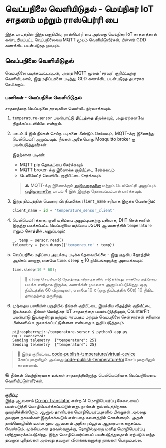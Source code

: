 <!--
CO_OP_TRANSLATOR_METADATA:
{
  "original_hash": "4efc74299e19f5d08f2f3f34451a11ba",
  "translation_date": "2025-10-11T12:34:17+00:00",
  "source_file": "2-farm/lessons/1-predict-plant-growth/single-board-computer-temp-publish.md",
  "language_code": "ta"
}
-->
# வெப்பநிலை வெளியிடுதல் - மெய்நிகர் IoT சாதனம் மற்றும் ராஸ்பெர்ரி பை

இந்த பாடத்தின் இந்த பகுதியில், ராஸ்பெர்ரி பை அல்லது மெய்நிகர் IoT சாதனத்தால் கண்டறியப்பட்ட வெப்பநிலையை MQTT மூலம் வெளியிடுவீர்கள், பின்னர் GDD கணக்கிட பயன்படுத்த முடியும்.

## வெப்பநிலை வெளியிடுதல்

வெப்பநிலை படிக்கப்பட்டவுடன், அதை MQTT மூலம் 'சர்வர்' குறியீட்டிற்கு வெளியிடலாம், இது மதிப்புகளை படித்து, GDD கணக்கிட பயன்படுத்த தயாராக சேமிக்கும்.

### பணிகள் - வெப்பநிலை வெளியிடுதல்

சாதனத்தை வெப்பநிலை தரவுகளை வெளியிட நிரலாக்கவும்.

1. `temperature-sensor` பயன்பாட்டு திட்டத்தை திறக்கவும், அது ஏற்கனவே திறக்கப்படவில்லை என்றால்.

1. பாடம் 4 இல் நீங்கள் செய்த படிகளை மீண்டும் செய்யவும், MQTT-க்கு இணைந்து டெலிமெட்ரி அனுப்பவும். நீங்கள் அதே பொது Mosquitto broker ஐ பயன்படுத்துவீர்கள்.

    இதற்கான படிகள்:

    - MQTT pip தொகுப்பை சேர்க்கவும்
    - MQTT broker-க்கு இணைக்க குறியீட்டை சேர்க்கவும்
    - டெலிமெட்ரி வெளியிட குறியீட்டை சேர்க்கவும்

    > ⚠️ MQTT-க்கு இணைக்கும் [வழிமுறைகளை](../../../1-getting-started/lessons/4-connect-internet/single-board-computer-mqtt.md) மற்றும் டெலிமெட்ரி அனுப்பும் [வழிமுறைகளை](../../../1-getting-started/lessons/4-connect-internet/single-board-computer-telemetry.md) பாடம் 4 இல் இருந்து தேவைப்பட்டால் பார்க்கவும்.

1. இந்த திட்டத்தின் பெயரை பிரதிபலிக்க `client_name` சரியாக இருக்க வேண்டும்:

    ```python
    client_name = id + 'temperature_sensor_client'
    ```

1. டெலிமெட்ரி க்காக, ஒளி மதிப்பை அனுப்புவதற்கு பதிலாக, DHT சென்சாரில் இருந்து படிக்கப்பட்ட வெப்பநிலை மதிப்பை JSON ஆவணத்தில் `temperature` எனும் சொத்தில் அனுப்பவும்:

    ```python
    _, temp = sensor.read()
    telemetry = json.dumps({'temperature' : temp})
    ```

1. வெப்பநிலை மதிப்பை அடிக்கடி படிக்க தேவையில்லை - இது குறுகிய நேரத்தில் அதிகம் மாறாது, எனவே `time.sleep` ஐ 10 நிமிடங்களுக்கு அமைக்கவும்:

    ```cpp
    time.sleep(10 * 60);
    ```

    > 💁 `sleep` செயல்பாடு நேரத்தை விநாடிகளில் எடுக்கிறது, எனவே மதிப்பை படிக்க எளிதாக இருக்க, கணக்கின் முடிவாக அனுப்பப்படுகிறது. ஒரு நிமிடத்தில் 60 விநாடிகள், எனவே 10 x (ஒரு நிமிடத்தில் 60s) 10 நிமிட தாமதத்தை தருகிறது.

1. முந்தைய பணியின் பகுதியில் நீங்கள் குறியீட்டை இயக்கிய விதத்தில் குறியீட்டை இயக்கவும். நீங்கள் மெய்நிகர் IoT சாதனத்தை பயன்படுத்தினால், CounterFit பயன்பாடு இயங்குகிறது மற்றும் ஈரப்பதம் மற்றும் வெப்பநிலை சென்சார்கள் சரியான பின்களில் உருவாக்கப்பட்டுள்ளன என்பதை உறுதிப்படுத்தவும்.

    ```output
    pi@raspberrypi:~/temperature-sensor $ python3 app.py
    MQTT connected!
    Sending telemetry  {"temperature": 25}
    Sending telemetry  {"temperature": 25}
    ```

> 💁 இந்த குறியீட்டை [code-publish-temperature/virtual-device](../../../../../2-farm/lessons/1-predict-plant-growth/code-publish-temperature/virtual-device) கோப்புறையிலும் அல்லது [code-publish-temperature/pi](../../../../../2-farm/lessons/1-predict-plant-growth/code-publish-temperature/pi) கோப்புறையிலும் காணலாம்.

😀 நீங்கள் வெற்றிகரமாக உங்கள் சாதனத்திலிருந்து டெலிமெட்ரியாக வெப்பநிலையை வெளியிட்டுள்ளீர்கள்.

---

**குறிப்பு**:  
இந்த ஆவணம் [Co-op Translator](https://github.com/Azure/co-op-translator) என்ற AI மொழிபெயர்ப்பு சேவையைப் பயன்படுத்தி மொழிபெயர்க்கப்பட்டுள்ளது. நாங்கள் துல்லியத்திற்காக முயற்சிக்கின்றோம், ஆனால் தானியக்க மொழிபெயர்ப்புகளில் பிழைகள் அல்லது தவறான தகவல்கள் இருக்கக்கூடும் என்பதை கவனத்தில் கொள்ளவும். அதன் தாய்மொழியில் உள்ள மூல ஆவணம் அதிகாரப்பூர்வ ஆதாரமாக கருதப்பட வேண்டும். முக்கியமான தகவல்களுக்கு, தொழில்முறை மனித மொழிபெயர்ப்பு பரிந்துரைக்கப்படுகிறது. இந்த மொழிபெயர்ப்பைப் பயன்படுத்துவதால் ஏற்படும் எந்த தவறான புரிதல்கள் அல்லது தவறான விளக்கங்களுக்கு நாங்கள் பொறுப்பல்ல.